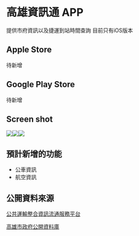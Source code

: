 # 高雄資訊通 APP

提供市府資訊以及捷運到站時間查詢
目前只有iOS版本

## Apple Store 

待新增

## Google Play Store

待新增


## Screen shot

![](https://i.imgur.com/wl7Dn7hl.png)![](https://i.imgur.com/XrjHRLtl.png)![](https://i.imgur.com/4FG3CG9l.png)


## 預計新增的功能

 - 公車資訊
 - 航空資訊
 
 ## 公開資料來源
[公共運輸整合資訊流通服務平台](https://ptx.transportdata.tw/PTX/)

[高雄市政府公開資料庫](https://www.ktec.gov.tw)
